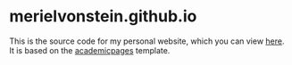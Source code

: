 # merielvonstein.github.io

This is the source code for my personal website, which you can view [here](http://davidshriver.me).
It is based on the [academicpages](https://github.com/academicpages/academicpages.github.io) template.
